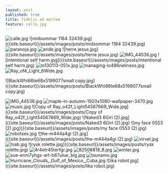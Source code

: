 ```yaml
---
layout: post
published: true
title: fidelis ad mortem
feature: calle.jpg
---
```

![calle.jpg]({{site.baseurl}}/assets/images/posts/calle.jpg)
![midsommar 1184 32439.jpg]({{site.baseurl}}/assets/images/posts/midsommar 1184 32439.jpg)
![paranoja.jpg]({{site.baseurl}}/assets/images/posts/paranoja.jpg)
![ande.jpg]({{site.baseurl}}/assets/images/posts/ande.jpg)
![herre jesus.jpg]({{site.baseurl}}/assets/images/posts/herre jesus.jpg)
![IMG_44536.jpg]({{site.baseurl}}/assets/images/posts/IMG_44536.jpg)
![intentional self harm.jpg]({{site.baseurl}}/assets/images/posts/intentional self harm.jpg)
![m130113-051x.jpg]({{site.baseurl}}/assets/images/posts/m130113-051x.jpg)
![managing-lo486neliness.jpg]({{site.baseurl}}/assets/images/posts/managing-lo486neliness.jpg)
![Ray_of4_Light_6Wide.jpg]({{site.baseurl}}/assets/images/posts/Ray_of4_Light_6Wide.jpg)






![BlackWhi66te68x5199077small copy.jpg]({{site.baseurl}}/assets/images/posts/BlackWhi66te68x5199077small copy.jpg)

![IMG_44536.jpg]({{site.baseurl}}/assets/images/posts/IMG_44536.jpg)
![maple-in-autumn-1920x1080-wallpaper-3470.jpg]({{site.baseurl}}/assets/images/posts/maple-in-autumn-1920x1080-wallpaper-3470.jpg)
![music.jpg]({{site.baseurl}}/assets/images/posts/music.jpg)
![Copy of Ray_o42f_Light54567669_Wide.jpg]({{site.baseurl}}/assets/images/posts/Copy of Ray_o42f_Light54567669_Wide.jpg)
![Naked3 6Girl (2).jpg]({{site.baseurl}}/assets/images/posts/Naked3 6Girl (2).jpg)
![my face 0553 (2).jpg]({{site.baseurl}}/assets/images/posts/my face 0553 (2).jpg)
![robotsex.jpg]({{site.baseurl}}/assets/images/posts/robotsex.jpg)
![the-m444a4gi (2).jpg]({{site.baseurl}}/assets/images/posts/the-m444a4gi (2).jpg)
![virvel.jpg]({{site.baseurl}}/assets/images/posts/virvel.jpg)
![hiab.jpg]({{site.baseurl}}/assets/images/posts/hiab.jpg)
![rysk rolette.jpg]({{site.baseurl}}/assets/images/posts/rysk rolette.jpg)
![4r4etr45terfgr.jpg]({{site.baseurl}}/assets/images/posts/4r4etr45terfgr.jpg)
![82508818_8.jpg]({{site.baseurl}}/assets/images/posts/82508818_8.jpg)
![winter.jpg]({{site.baseurl}}/assets/images/posts/winter.jpg)
![sue-enni7yhgs-art-b87ulue_big.jpg]({{site.baseurl}}/assets/images/posts/sue-enni7yhgs-art-b87ulue_big.jpg)
![tsunamo.jpg]({{site.baseurl}}/assets/images/posts/tsunamo.jpg)
![Hurricane_Clouds,_Gulf_of_Mexico,_Cuba.jpg]({{site.baseurl}}/assets/images/posts/Hurricane_Clouds,_Gulf_of_Mexico,_Cuba.jpg)
![lika robot.jpg]({{site.baseurl}}/assets/images/posts/lika robot.jpg)

